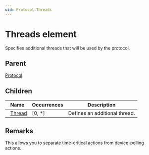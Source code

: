```yaml
---
uid: Protocol.Threads
---
```


# Threads element

Specifies additional threads that will be used by the protocol.<!-- RN 5359 -->

## Parent

[Protocol](xref:Protocol)

## Children

|Name|Occurrences|Description|
|--- |--- |--- |
|&nbsp;&nbsp;[Thread](xref:Protocol.Threads.Thread)|[0, *]|Defines an additional thread.|

## Remarks

This allows you to separate time-critical actions from device-polling actions.
